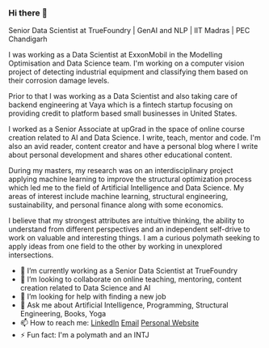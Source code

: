 ### Hi there 👋

Senior Data Scientist at TrueFoundry | GenAI and NLP | IIT Madras | PEC Chandigarh

I was working as a Data Scientist at ExxonMobil in the Modelling Optimisation and Data Science team. I'm working on a computer vision project of detecting industrial equipment and classifying them based on their corrosion damage levels. 

Prior to that I was working as a Data Scientist and also taking care of backend engineering at Vaya which is a fintech startup focusing on providing credit to platform based small businesses in United States. 

I worked as a Senior Associate at upGrad in the space of online course creation related to AI and Data Science. I write, teach, mentor and code. I'm also an avid reader, content creator and have a personal blog where I write about personal development and shares other educational content.

During my masters, my research was on an interdisciplinary project applying machine learning to improve the structural optimization process which led me to the field of Artificial Intelligence and Data Science. My areas of interest include machine learning, structural engineering, sustainability, and personal finance along with some economics.

I believe that my strongest attributes are intuitive thinking, the ability to understand from different perspectives and an independent self-drive to work on valuable and interesting things. I am a curious polymath seeking to apply ideas from one field to the other by working in unexplored intersections.

- 🔭 I’m currently working as a Senior Data Scientist at TrueFoundry
- 👯 I’m looking to collaborate on online teaching, mentoring, content creation related to Data Science and AI
- 🤔 I’m looking for help with finding a new job
- 💬 Ask me about Artificial Intelligence, Programming, Structural Engineering, Books, Yoga
- 📫 How to reach me: 
    [LinkedIn](https://www.linkedin.com/in/kashishkumar)
    [Email](https://www.google.com)
    [Personal Website](https://www.kashishkumar.com)
- ⚡ Fun fact: I'm a polymath and an INTJ

<!--
**kashishkumar/kashishkumar** is a ✨ _special_ ✨ repository because its `README.md` (this file) appears on your GitHub profile
